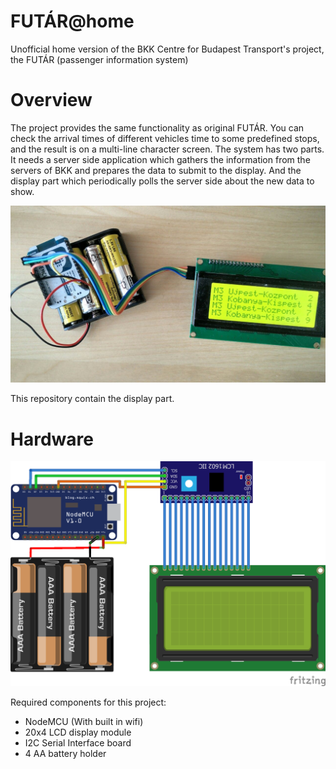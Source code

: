 # FUTÁR@home
Unofficial home version of the BKK Centre for Budapest Transport's project, the FUTÁR (passenger information system)

# Overview

The project provides the same functionality as original FUTÁR. You can check the arrival times of different vehicles time to some predefined stops, and the result is on a multi-line character screen. The system has two parts. It needs a server side application which gathers the information from the servers of BKK and prepares the data to submit to the display. And the display part which periodically polls the server side about the new data to show.

![Photo](https://raw.githubusercontent.com/ivanszkypeter/futar-home-nodemcu/master/images/FUTAR-Photo.jpg)

This repository contain the display part.

# Hardware

![Breadboard](https://raw.githubusercontent.com/ivanszkypeter/futar-home-nodemcu/master/images/FUTAR-BreadboardView.png)

Required components for this project:
* NodeMCU (With built in wifi)
* 20x4 LCD display module
* I2C Serial Interface board
* 4 AA battery holder
